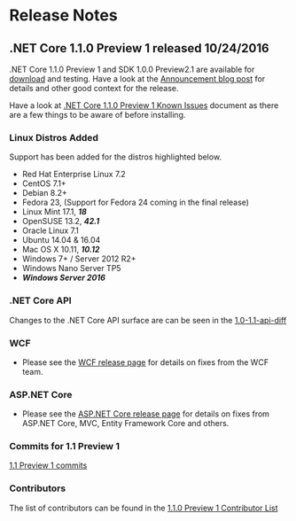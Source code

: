 # Release Notes

## .NET Core 1.1.0 Preview 1 released 10/24/2016

.NET Core 1.1.0 Preview 1 and SDK 1.0.0 Preview2.1 are available for [download](../download-archives/preview-download.md) and testing. Have a look at the [Announcement blog post](https://devblogs.microsoft.com/dotnet/announcing-net-core-1-1-preview-1/) for details and other good context for the release.

Have a look at [.NET Core 1.1.0 Preview 1 Known Issues](1.1.0-preview1-known-issues.md) document as there are a few things to be aware of before installing.

### Linux Distros Added

Support has been added for the distros highlighted below.

* Red Hat Enterprise Linux 7.2
* CentOS 7.1+
* Debian 8.2+
* Fedora 23, (Support for Fedora 24 coming in the final release)
* Linux Mint 17.1, _**18**_
* OpenSUSE 13.2, _**42.1**_
* Oracle Linux 7.1
* Ubuntu 14.04 & 16.04
* Mac OS X 10.11, _**10.12**_
* Windows 7+ / Server 2012 R2+
* Windows Nano Server TP5
* _**Windows Server 2016**_

### .NET Core API

Changes to the .NET Core API surface are can be seen in the [1.0-1.1-api-diff](1.0-1.1-api-diff/1.0-1.1-api-diff.md)

### WCF

* Please see the [WCF release page](https://github.com/dotnet/wcf/releases/tag/v1.1.0-preview1) for details on fixes from the WCF team.

### ASP.NET Core

* Please see the [ASP.NET Core release page](https://github.com/aspnet/home/releases/1.1.0-preview1) for details on fixes from ASP.NET Core, MVC, Entity Framework Core and others.

### Commits for 1.1 Preview 1

[1.1 Preview 1 commits](1.1-preview1-commits.md)

### Contributors

The list of contributors can be found in the [1.1.0 Preview 1 Contributor List](https://github.com/dotnet/core/blob/main/release-notes/1.1/1.1.0-preview1-contibutor-list.md)
